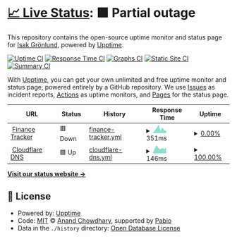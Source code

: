 # [📈 Live Status](https://Grizak.github.io/upptime): <!--live status--> **🟧 Partial outage**

This repository contains the open-source uptime monitor and status page for [Isak Grönlund](https://Grizak.github.io/upptime), powered by [Upptime](https://github.com/upptime/upptime).

[![Uptime CI](https://github.com/Grizak/upptime/workflows/Uptime%20CI/badge.svg)](https://github.com/Grizak/upptime/actions?query=workflow%3A%22Uptime+CI%22)
[![Response Time CI](https://github.com/Grizak/upptime/workflows/Response%20Time%20CI/badge.svg)](https://github.com/Grizak/upptime/actions?query=workflow%3A%22Response+Time+CI%22)
[![Graphs CI](https://github.com/Grizak/upptime/workflows/Graphs%20CI/badge.svg)](https://github.com/Grizak/upptime/actions?query=workflow%3A%22Graphs+CI%22)
[![Static Site CI](https://github.com/Grizak/upptime/workflows/Static%20Site%20CI/badge.svg)](https://github.com/Grizak/upptime/actions?query=workflow%3A%22Static+Site+CI%22)
[![Summary CI](https://github.com/Grizak/upptime/workflows/Summary%20CI/badge.svg)](https://github.com/Grizak/upptime/actions?query=workflow%3A%22Summary+CI%22)

With [Upptime](https://upptime.js.org), you can get your own unlimited and free uptime monitor and status page, powered entirely by a GitHub repository. We use [Issues](https://github.com/Grizak/upptime/issues) as incident reports, [Actions](https://github.com/Grizak/upptime/actions) as uptime monitors, and [Pages](https://Grizak.github.io/upptime) for the status page.

<!--start: status pages-->
<!-- This summary is generated by Upptime (https://github.com/upptime/upptime) -->
<!-- Do not edit this manually, your changes will be overwritten -->
<!-- prettier-ignore -->
| URL | Status | History | Response Time | Uptime |
| --- | ------ | ------- | ------------- | ------ |
| <img alt="" src="https://icons.duckduckgo.com/ip3/financetracker.isaksweb.xyz.ico" height="13"> [Finance Tracker](https://financetracker.isaksweb.xyz) | 🟥 Down | [finance-tracker.yml](https://github.com/Grizak/upptime/commits/HEAD/history/finance-tracker.yml) | <details><summary><img alt="Response time graph" src="./graphs/finance-tracker/response-time-week.png" height="20"> 351ms</summary><br><a href="https://status.isaksweb.xyz/history/finance-tracker"><img alt="Response time 403" src="https://img.shields.io/endpoint?url=https%3A%2F%2Fraw.githubusercontent.com%2FGrizak%2Fupptime%2FHEAD%2Fapi%2Ffinance-tracker%2Fresponse-time.json"></a><br><a href="https://status.isaksweb.xyz/history/finance-tracker"><img alt="24-hour response time 472" src="https://img.shields.io/endpoint?url=https%3A%2F%2Fraw.githubusercontent.com%2FGrizak%2Fupptime%2FHEAD%2Fapi%2Ffinance-tracker%2Fresponse-time-day.json"></a><br><a href="https://status.isaksweb.xyz/history/finance-tracker"><img alt="7-day response time 351" src="https://img.shields.io/endpoint?url=https%3A%2F%2Fraw.githubusercontent.com%2FGrizak%2Fupptime%2FHEAD%2Fapi%2Ffinance-tracker%2Fresponse-time-week.json"></a><br><a href="https://status.isaksweb.xyz/history/finance-tracker"><img alt="30-day response time 394" src="https://img.shields.io/endpoint?url=https%3A%2F%2Fraw.githubusercontent.com%2FGrizak%2Fupptime%2FHEAD%2Fapi%2Ffinance-tracker%2Fresponse-time-month.json"></a><br><a href="https://status.isaksweb.xyz/history/finance-tracker"><img alt="1-year response time 403" src="https://img.shields.io/endpoint?url=https%3A%2F%2Fraw.githubusercontent.com%2FGrizak%2Fupptime%2FHEAD%2Fapi%2Ffinance-tracker%2Fresponse-time-year.json"></a></details> | <details><summary><a href="https://status.isaksweb.xyz/history/finance-tracker">0.00%</a></summary><a href="https://status.isaksweb.xyz/history/finance-tracker"><img alt="All-time uptime 75.11%" src="https://img.shields.io/endpoint?url=https%3A%2F%2Fraw.githubusercontent.com%2FGrizak%2Fupptime%2FHEAD%2Fapi%2Ffinance-tracker%2Fuptime.json"></a><br><a href="https://status.isaksweb.xyz/history/finance-tracker"><img alt="24-hour uptime 0.00%" src="https://img.shields.io/endpoint?url=https%3A%2F%2Fraw.githubusercontent.com%2FGrizak%2Fupptime%2FHEAD%2Fapi%2Ffinance-tracker%2Fuptime-day.json"></a><br><a href="https://status.isaksweb.xyz/history/finance-tracker"><img alt="7-day uptime 0.00%" src="https://img.shields.io/endpoint?url=https%3A%2F%2Fraw.githubusercontent.com%2FGrizak%2Fupptime%2FHEAD%2Fapi%2Ffinance-tracker%2Fuptime-week.json"></a><br><a href="https://status.isaksweb.xyz/history/finance-tracker"><img alt="30-day uptime 57.93%" src="https://img.shields.io/endpoint?url=https%3A%2F%2Fraw.githubusercontent.com%2FGrizak%2Fupptime%2FHEAD%2Fapi%2Ffinance-tracker%2Fuptime-month.json"></a><br><a href="https://status.isaksweb.xyz/history/finance-tracker"><img alt="1-year uptime 75.11%" src="https://img.shields.io/endpoint?url=https%3A%2F%2Fraw.githubusercontent.com%2FGrizak%2Fupptime%2FHEAD%2Fapi%2Ffinance-tracker%2Fuptime-year.json"></a></details>
| <img alt="" src="https://icons.duckduckgo.com/ip3/null.ico" height="13"> [Cloudflare DNS](1.1.1.1) | 🟩 Up | [cloudflare-dns.yml](https://github.com/Grizak/upptime/commits/HEAD/history/cloudflare-dns.yml) | <details><summary><img alt="Response time graph" src="./graphs/cloudflare-dns/response-time-week.png" height="20"> 146ms</summary><br><a href="https://status.isaksweb.xyz/history/cloudflare-dns"><img alt="Response time 180" src="https://img.shields.io/endpoint?url=https%3A%2F%2Fraw.githubusercontent.com%2FGrizak%2Fupptime%2FHEAD%2Fapi%2Fcloudflare-dns%2Fresponse-time.json"></a><br><a href="https://status.isaksweb.xyz/history/cloudflare-dns"><img alt="24-hour response time 123" src="https://img.shields.io/endpoint?url=https%3A%2F%2Fraw.githubusercontent.com%2FGrizak%2Fupptime%2FHEAD%2Fapi%2Fcloudflare-dns%2Fresponse-time-day.json"></a><br><a href="https://status.isaksweb.xyz/history/cloudflare-dns"><img alt="7-day response time 146" src="https://img.shields.io/endpoint?url=https%3A%2F%2Fraw.githubusercontent.com%2FGrizak%2Fupptime%2FHEAD%2Fapi%2Fcloudflare-dns%2Fresponse-time-week.json"></a><br><a href="https://status.isaksweb.xyz/history/cloudflare-dns"><img alt="30-day response time 162" src="https://img.shields.io/endpoint?url=https%3A%2F%2Fraw.githubusercontent.com%2FGrizak%2Fupptime%2FHEAD%2Fapi%2Fcloudflare-dns%2Fresponse-time-month.json"></a><br><a href="https://status.isaksweb.xyz/history/cloudflare-dns"><img alt="1-year response time 180" src="https://img.shields.io/endpoint?url=https%3A%2F%2Fraw.githubusercontent.com%2FGrizak%2Fupptime%2FHEAD%2Fapi%2Fcloudflare-dns%2Fresponse-time-year.json"></a></details> | <details><summary><a href="https://status.isaksweb.xyz/history/cloudflare-dns">100.00%</a></summary><a href="https://status.isaksweb.xyz/history/cloudflare-dns"><img alt="All-time uptime 100.00%" src="https://img.shields.io/endpoint?url=https%3A%2F%2Fraw.githubusercontent.com%2FGrizak%2Fupptime%2FHEAD%2Fapi%2Fcloudflare-dns%2Fuptime.json"></a><br><a href="https://status.isaksweb.xyz/history/cloudflare-dns"><img alt="24-hour uptime 100.00%" src="https://img.shields.io/endpoint?url=https%3A%2F%2Fraw.githubusercontent.com%2FGrizak%2Fupptime%2FHEAD%2Fapi%2Fcloudflare-dns%2Fuptime-day.json"></a><br><a href="https://status.isaksweb.xyz/history/cloudflare-dns"><img alt="7-day uptime 100.00%" src="https://img.shields.io/endpoint?url=https%3A%2F%2Fraw.githubusercontent.com%2FGrizak%2Fupptime%2FHEAD%2Fapi%2Fcloudflare-dns%2Fuptime-week.json"></a><br><a href="https://status.isaksweb.xyz/history/cloudflare-dns"><img alt="30-day uptime 100.00%" src="https://img.shields.io/endpoint?url=https%3A%2F%2Fraw.githubusercontent.com%2FGrizak%2Fupptime%2FHEAD%2Fapi%2Fcloudflare-dns%2Fuptime-month.json"></a><br><a href="https://status.isaksweb.xyz/history/cloudflare-dns"><img alt="1-year uptime 100.00%" src="https://img.shields.io/endpoint?url=https%3A%2F%2Fraw.githubusercontent.com%2FGrizak%2Fupptime%2FHEAD%2Fapi%2Fcloudflare-dns%2Fuptime-year.json"></a></details>

<!--end: status pages-->

[**Visit our status website →**](https://Grizak.github.io/upptime)

## 📄 License

- Powered by: [Upptime](https://github.com/upptime/upptime)
- Code: [MIT](./LICENSE) © [Anand Chowdhary](https://anandchowdhary.com), supported by [Pabio](https://pabio.com)
- Data in the `./history` directory: [Open Database License](https://opendatacommons.org/licenses/odbl/1-0/)

